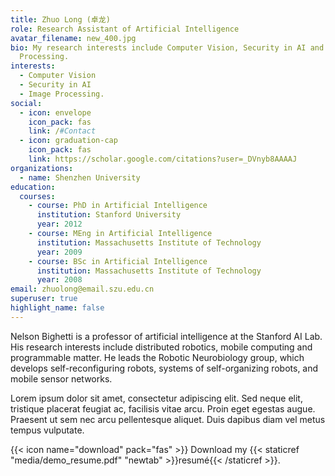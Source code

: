 ```yaml
---
title: Zhuo Long (卓龙)
role: Research Assistant of Artificial Intelligence
avatar_filename: new_400.jpg
bio: My research interests include Computer Vision, Security in AI and Image
  Processing.
interests:
  - Computer Vision
  - Security in AI
  - Image Processing.
social:
  - icon: envelope
    icon_pack: fas
    link: /#Contact
  - icon: graduation-cap
    icon_pack: fas
    link: https://scholar.google.com/citations?user=_DVnyb8AAAAJ
organizations:
  - name: Shenzhen University
education:
  courses:
    - course: PhD in Artificial Intelligence
      institution: Stanford University
      year: 2012
    - course: MEng in Artificial Intelligence
      institution: Massachusetts Institute of Technology
      year: 2009
    - course: BSc in Artificial Intelligence
      institution: Massachusetts Institute of Technology
      year: 2008
email: zhuolong@email.szu.edu.cn
superuser: true
highlight_name: false
---
```


Nelson Bighetti is a professor of artificial intelligence at the Stanford AI Lab. His research interests include distributed robotics, mobile computing and programmable matter. He leads the Robotic Neurobiology group, which develops self-reconfiguring robots, systems of self-organizing robots, and mobile sensor networks.

Lorem ipsum dolor sit amet, consectetur adipiscing elit. Sed neque elit, tristique placerat feugiat ac, facilisis vitae arcu. Proin eget egestas augue. Praesent ut sem nec arcu pellentesque aliquet. Duis dapibus diam vel metus tempus vulputate.

{{< icon name="download" pack="fas" >}} Download my {{< staticref "media/demo_resume.pdf" "newtab" >}}resumé{{< /staticref >}}.
